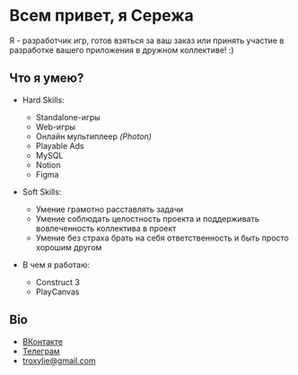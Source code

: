 # Всем привет, я Сережа

Я - разработчик игр, готов взяться за ваш заказ или принять участие в разработке вашего приложения в дружном коллективе! :)

## Что я умею?

- Hard Skills:
  - Standalone-игры 
  - Web-игры
  - Онлайн мультиплеер *(Photon)*
  - Playable Ads
  - MySQL
  - Notion
  - Figma
- Soft Skills:
  - Умение грамотно расставлять задачи
  - Умение соблюдать целостность проекта и поддерживать вовлеченность коллектива в проект
  - Умение без страха брать на себя ответственность и быть просто хорошим другом 

- В чем я работаю:
  - Construct 3
  - PlayCanvas

## Bio

- [ВКонтакте](https://vk.com/troxylie)
- [Телеграм](https://telegram.me/eyefo)
- troxylie@gmail.com
  
